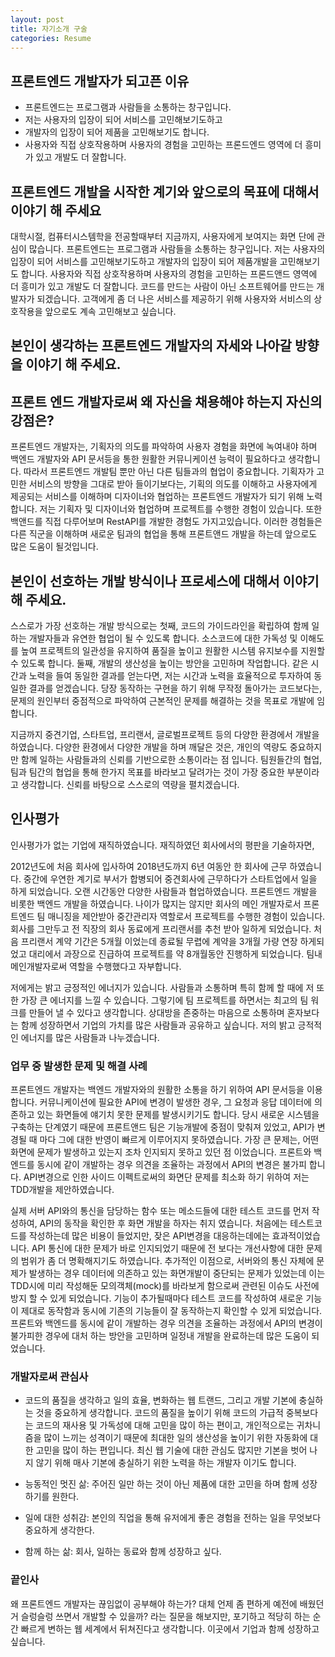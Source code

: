 ```yaml
---
layout: post
title: 자기소개 구술
categories: Resume
---
```



## 프론트엔드 개발자가 되고픈 이유
- 프론트엔드는 프로그램과 사람들을 소통하는 창구입니다. 
- 저는 사용자의 입장이 되어 서비스를 고민해보기도하고 
- 개발자의 입장이 되어 제품을 고민해보기도 합니다.
- 사용자와 직접 상호작용하며 사용자의 경험을 고민하는 프론드엔드 영역에 더 흥미가 있고 개발도 더 잘합니다.

## 프론트엔드 개발을 시작한 계기와 앞으로의 목표에 대해서 이야기 해 주세요
대학시절, 컴퓨터시스템학을 전공할때부터 지금까지, 사용자에게 보여지는 화면 단에 관심이 많습니다. 프론트엔드는 프로그램과 사람들을 소통하는 창구입니다. 저는 사용자의 입장이 되어 서비스를 고민해보기도하고 개발자의 입장이 되어 제품개발을 고민해보기도 합니다. 사용자와 직접 상호작용하며 사용자의 경험을 고민하는 프론드앤드 영역에 더 흥미가 있고 개발도 더 잘합니다. 코드를 만드는 사람이 아닌 소프트웨어를 만드는 개발자가 되겠습니다. 고객에게 좀 더 나은 서비스를 제공하기 위해 사용자와 서비스의 상호작용을 앞으로도 계속 고민해보고 싶습니다. 



## 본인이 생각하는 프론트엔드 개발자의 자세와 나아갈 방향을 이야기 해 주세요.
## 프론트 엔드 개발자로써 왜 자신을 채용해야 하는지 자신의 강점은?

프론트엔드 개발자는, 기획자의 의도를 파악하여 사용자 경험을 화면에 녹여내야 하며 백엔드 개발자와 API 문서등을 통한 원활한 커뮤니케이션 능력이 필요하다고 생각합니다. 따라서 프론트엔드 개발팀 뿐만 아닌 다른 팀들과의 협업이 중요합니다. 기획자가 고민한 서비스의 방향을 그대로 받아 들이기보다는, 기획의 의도를 이해하고 사용자에게 제공되는 서비스를 이해하며 디자이너와 협업하는 프론트엔드 개발자가 되기 위해 노력합니다. 저는 기획자 및 디자이너와 협업하며 프로젝트를 수행한 경험이 있습니다. 또한 백앤드를 직접 다루어보며 RestAPI를 개발한 경험도 가지고있습니다. 이러한 경험들은 다른 직군을 이해하며 새로운 팀과의 협업을 통해 프론트앤드 개발을 하는데 앞으로도 많은 도움이 될것입니다.

## 본인이 선호하는 개발 방식이나 프로세스에 대해서 이야기 해 주세요.

스스로가 가장 선호하는 개발 방식으로는 첫째, 코드의 가이드라인을 확립하여 함께 일하는 개발자들과 유연한 협업이 될 수 있도록 합니다. 소스코드에 대한 가독성 및 이해도를 높여 프로젝트의 일관성을 유지하여 품질을 높이고 원활한 시스템 유지보수를 지원할 수 있도록 합니다. 둘째, 개발의 생산성을 높이는 방안을 고민하며 작업합니다. 같은 시간과 노력을 들여 동일한 결과를 얻는다면, 저는 시간과 노력을 효율적으로 투자하여 동일한 결과를 얻겠습니다. 당장 동작하는 구현을 하기 위해 무작정 돌아가는 코드보다는, 문제의 원인부터 중점적으로 파악하여 근본적인 문제를 해결하는 것을 목표로 개발에 임합니다.

지금까지 중견기업, 스타트업, 프리랜서, 글로벌프로젝트 등의 다양한 환경에서 개발을 하였습니다. 다양한 환경에서 다양한 개발을 하며 깨달은 것은, 개인의 역량도 중요하지만 함께 일하는 사람들과의 신뢰를 기반으로한 소통이라는 점 입니다. 팀원들간의 협업, 팀과 팀간의 협업을 통해 한가지 목표를 바라보고 달려가는 것이 가장 중요한 부분이라고 생각합니다. 신뢰를 바탕으로 스스로의 역량을 펼치겠습니다. 


## 인사평가
인사평가가 없는 기업에 재직하였습니다. 재직하였던 회사에서의 평판을 기술하자면, 

2012년도에 처음 회사에 입사하여 2018년도까지 6년 여동안 한 회사에 근무 하였습니다. 중간에 우연한 계기로 부서가 합병되어 중견회사에 근무하다가 스타트업에서 일을 하게 되었습니다. 오랜 시간동안 다양한 사람들과 협업하였습니다. 프론트엔드 개발을 비롯한 백엔드 개발을 하였습니다. 나이가 많지는 않지만 회사의 메인 개발자로서 프론트엔드 팀 매니징을 제안받아 중간관리자 역할로서 프로젝트를 수행한 경험이 있습니다. 회사를 그만두고 전 직장의 회사 동료에게 프리랜서를 추천 받아 일하게 되었습니다. 처음 프리랜서 계약 기간은 5개월 이었는데 종료될 무렵에 계약을 3개월 가량 연장 하게되었고 대리에서 과장으로 진급하여 프로젝트를 약 8개월동안 진행하게 되었습니다. 팀내 메인개발자로써 역할을 수행했다고 자부합니다.

저에게는 밝고 긍정적인 에너지가 있습니다. 사람들과 소통하며 특히 함께 할 때에 저 또한 가장 큰 에너지를 느낄 수 있습니다. 그렇기에 팀 프로젝트를 하면서는 최고의 팀 워크를 만들어 낼 수 있다고 생각합니다. 상대방을 존중하는 마음으로 소통하며 혼자보다는 함께 성장하면서 기업의 가치를 많은 사람들과 공유하고 싶습니다. 저의 밝고 긍적적인 에너지를 많은 사람들과 나누겠습니다.


### 업무 중 발생한 문제 및 해결 사례

프론트엔드 개발자는 백엔드 개발자와의 원활한 소통을 하기 위하여 API 문서등을 이용합니다. 커뮤니케이션에 필요한 API에 변경이 발생한 경우, 그 요청과 응답 데이터에 의존하고 있는 화면들에 얘기치 못한 문제를 발생시키기도 합니다. 당시 새로운 시스템을 구축하는 단계였기 때문에 프론트앤드 팀은 기능개발에 중점이 맞춰져 있었고, API가 변경될 때 마다 그에 대한 반영이 빠르게 이루어지지 못하였습니다. 가장 큰 문제는, 어떤 화면에 문제가 발생하고 있는지 조차 인지되지 못하고 있던 점 이었습니다. 프론트와 백엔드를 동시에 같이 개발하는 경우 의견을 조율하는 과정에서 API의 변경은 불가피 합니다. API변경으로 인한 사이드 이펙트로써의 화면단 문제를 최소화 하기 위하여 저는 TDD개발을 제안하였습니다.

실제 서버 API와의 통신을 담당하는 함수 또는 메소드들에 대한 테스트 코드를 먼저 작성하여, API의 동작을 확인한 후 화면 개발을 하자는 취지 였습니다. 처음에는 테스트코드를 작성하는데 많은 비용이 들었지만, 잦은 API변경을 대응하는데에는 효과적이었습니다. API 통신에 대한 문제가 바로 인지되었기 때문에 전 보다는 개선사항에 대한 문제의 범위가 좀 더 명확해지기도 하였습니다. 추가적인 이점으로, 서버와의 통신 자체에 문제가 발생하는 경우 데이터에 의존하고 있는 화면개발이 중단되는 문제가 있었는데 이는 TDD시에 미리 작성해둔 모의객체(mock)를 바라보게 함으로써 관련된 이슈도 사전에 방지 할 수 있게 되었습니다. 기능이 추가될때마다 테스트 코드를 작성하여 새로운 기능이 제대로 동작함과 동시에 기존의 기능들이 잘 동작하는지 확인할 수 있게 되었습니다. 프론트와 백엔드를 동시에 같이 개발하는 경우 의견을 조율하는 과정에서 API의 변경이 불가피한 경우에 대처 하는 방안을 고민하며 일정내 개발을 완료하는데 많은 도움이 되었습니다.  

### 개발자로써 관심사

- 코드의 품질을 생각하고 일의 효율, 변화하는 웹 트랜드, 그리고 개발 기본에 충실하는 것을 중요하게 생각합니다. 코드의 품질을 높이기 위해 코드의 가급적 중복보다는 코드의 재사용 및 가독성에 대해 고민을 많이 하는 편이고, 개인적으로는 귀차니즘을 많이 느끼는 성격이기 때문에 최대한 일의 생산성을 높이기 위한 자동화에 대한 고민을 많이 하는 편입니다. 최신 웹 기술에 대한 관심도 많지만 기본을 벗어 나지 않기 위해 매사 기본에 충실하기 위한 노력을 하는 개발자 이기도 합니다.


- 능동적인 멋진 삶: 주어진 일만 하는 것이 아닌 제품에 대한 고민을 하며 함께 성장하기를 원한다.
- 일에 대한 성취감: 본인의 직업을 통해 유저에게 좋은 경험을 전하는 일을 무엇보다 중요하게 생각한다.
- 함께 하는 삶: 회사, 일하는 동료와 함께 성장하고 싶다.

### 끝인사
왜 프론트엔드 개발자는 끊임없이 공부해야 하는가? 대체 언제 좀 편하게 예전에 배웠던거 슬렁슬렁 쓰면서 개발할 수 있을까? 라는 질문을 해보지만, 포기하고 적당히 하는 순간 빠르게 변하는 웹 세계에서 뒤쳐진다고 생각합니다. 이곳에서 기업과 함께 성장하고 싶습니다.
